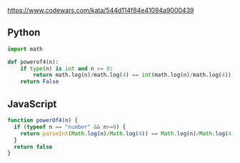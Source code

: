 https://www.codewars.com/kata/544d114f84e41094a9000439

## Python
```python
import math

def powerof4(n):
    if type(n) is int and n >= 0:
        return math.log(n)/math.log(4) == int(math.log(n)/math.log(4))
    return False
```

## JavaScript
```js
function powerOf4(n) {
  if (typeof n == "number" && n>=0) {
    return parseInt(Math.log(n)/Math.log(4)) == Math.log(n)/Math.log(4)
  }
  return false
}
```